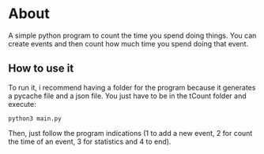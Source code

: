 # About
A simple python program to count the time you spend doing things. You can create events and then count how much time you spend doing that event.

## How to use it
To run it, i recommend having a folder for the program because it generates a pycache file and a json file. You just have to be in the tCount folder and execute:
```
python3 main.py
```
Then, just follow the program indications (1 to add a new event, 2 for count the time of an event, 3 for statistics and 4 to end).
